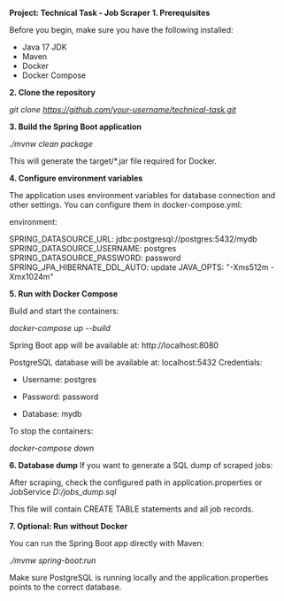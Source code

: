 **Project: Technical Task - Job Scraper**
**1. Prerequisites**
   
Before you begin, make sure you have the following installed:
- Java 17 JDK
- Maven
- Docker
- Docker Compose

**2. Clone the repository**
   
   _git clone https://github.com/your-username/technical-task.git_
   
**3. Build the Spring Boot application**
   
_./mvnw clean package_
   
This will generate the target/*.jar file required for Docker.

**4. Configure environment variables**
   
The application uses environment variables for database connection and other settings.
   You can configure them in docker-compose.yml:

environment:
    
SPRING_DATASOURCE_URL: jdbc:postgresql://postgres:5432/mydb
SPRING_DATASOURCE_USERNAME: postgres
SPRING_DATASOURCE_PASSWORD: password
SPRING_JPA_HIBERNATE_DDL_AUTO: update
JAVA_OPTS: "-Xms512m -Xmx1024m"

**5. Run with Docker Compose**

   Build and start the containers:

_docker-compose up --build_

Spring Boot app will be available at: http://localhost:8080

PostgreSQL database will be available at: localhost:5432
Credentials:

- Username: postgres

- Password: password

- Database: mydb

To stop the containers:

_docker-compose down_

**6. Database dump**
   If you want to generate a SQL dump of scraped jobs:

After scraping, check the configured path in application.properties or JobService
_D:/jobs_dump.sql_

This file will contain CREATE TABLE statements and all job records.

**7. Optional: Run without Docker**

   You can run the Spring Boot app directly with Maven:

_./mvnw spring-boot:run_

Make sure PostgreSQL is running locally and the application.properties points to the correct database.